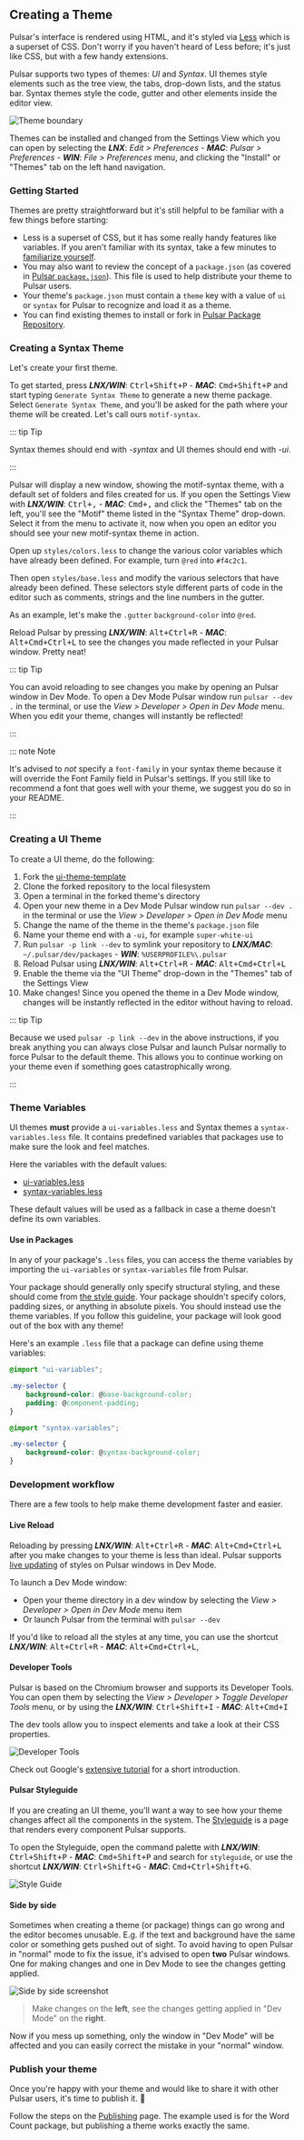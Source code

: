 ## Creating a Theme

Pulsar's interface is rendered using HTML, and it's styled via [Less](http://lesscss.org/)
which is a superset of CSS. Don't worry if you haven't heard of Less before;
it's just like CSS, but with a few handy extensions.

Pulsar supports two types of themes: _UI_ and _Syntax_. UI themes style elements
such as the tree view, the tabs, drop-down lists, and the status bar. Syntax
themes style the code, gutter and other elements inside the editor view.

![Theme boundary](@images/atom/theme-boundary.png)

Themes can be installed and changed from the Settings View which you can open by
selecting the
**_LNX_**: _Edit > Preferences_ -
**_MAC_**: _Pulsar > Preferences_ -
**_WIN_**: _File > Preferences_
menu, and clicking the "Install" or "Themes" tab on the left hand navigation.

### Getting Started

Themes are pretty straightforward but it's still helpful to be familiar with a
few things before starting:

- Less is a superset of CSS, but it has some really handy features like
  variables. If you aren't familiar with its syntax, take a few minutes to
  [familiarize yourself](https://speakerdeck.com/danmatthews/less-css).
- You may also want to review the concept of a `package.json` (as covered in
  [Pulsar `package.json`](#package-json)). This file is used to help distribute
  your theme to Pulsar users.
- Your theme's `package.json` must contain a `theme` key with a value of `ui` or
  `syntax` for Pulsar to recognize and load it as a theme.
- You can find existing themes to install or fork in
  [Pulsar Package Repository](https://web.pulsar-edit.dev/packages). <!--TODO: Update to a themes URL if we get one on the front end site-->

### Creating a Syntax Theme

Let's create your first theme.

To get started, press
**_LNX/WIN_**: <kbd>Ctrl+Shift+P</kbd> -
**_MAC_**: <kbd>Cmd+Shift+P</kbd>
and start typing `Generate Syntax Theme` to generate a new theme package. Select
`Generate Syntax Theme`, and you'll be asked for the path where your theme will
be created. Let's call ours `motif-syntax`.

::: tip Tip

Syntax themes should end with _-syntax_ and UI themes should end with _-ui_.

:::

Pulsar will display a new window, showing the motif-syntax theme, with a default
set of folders and files created for us. If you open the Settings View with
**_LNX/WIN_**: <kbd>Ctrl+,</kbd> -
**_MAC_**: <kbd>Cmd+,</kbd>
and click the "Themes" tab on the left, you'll see the "Motif" theme listed in
the "Syntax Theme" drop-down. Select it from the menu to activate it, now when
you open an editor you should see your new motif-syntax theme in action.

Open up `styles/colors.less` to change the various color variables which have
already been defined. For example, turn `@red` into `#f4c2c1`.

Then open `styles/base.less` and modify the various selectors that have already
been defined. These selectors style different parts of code in the editor such
as comments, strings and the line numbers in the gutter.

As an example, let's make the `.gutter` `background-color` into `@red`.

Reload Pulsar by pressing
**_LNX/WIN_**: <kbd>Alt+Ctrl+R</kbd> -
**_MAC_**: <kbd>Alt+Cmd+Ctrl+L</kbd>
to see the changes you made reflected in your Pulsar window. Pretty neat!

::: tip Tip

You can avoid reloading to see changes you make by opening an Pulsar window in
Dev Mode. To open a Dev Mode Pulsar window run `pulsar --dev .` in the terminal,
or use the _View > Developer > Open in Dev Mode_ menu. When you edit your theme,
changes will instantly be reflected!

:::

::: note Note

It's advised to _not_ specify a `font-family` in your syntax theme because it
will override the Font Family field in Pulsar's settings. If you still like to
recommend a font that goes well with your theme, we suggest you do so in your
README.

:::

### Creating a UI Theme

To create a UI theme, do the following:

1. Fork the [ui-theme-template](https://github.com/pulsar-edit/ui-theme-template)
2. Clone the forked repository to the local filesystem
3. Open a terminal in the forked theme's directory
4. Open your new theme in a Dev Mode Pulsar window run `pulsar --dev .` in the
   terminal or use the _View > Developer > Open in Dev Mode_ menu
5. Change the name of the theme in the theme's `package.json` file
6. Name your theme end with a `-ui`, for example `super-white-ui`
7. Run `pulsar -p link --dev` to symlink your repository to
   **_LNX/MAC_**: `~/.pulsar/dev/packages` -
   **_WIN_**: `%USERPROFILE%\.pulsar`
8. Reload Pulsar using
   **_LNX/WIN_**: <kbd>Alt+Ctrl+R</kbd> -
   **_MAC_**: <kbd>Alt+Cmd+Ctrl+L</kbd>
9. Enable the theme via the "UI Theme" drop-down in the "Themes" tab of the
   Settings View
10. Make changes! Since you opened the theme in a Dev Mode window, changes will
    be instantly reflected in the editor without having to reload.

::: tip Tip

Because we used `pulsar -p link --dev` in the above instructions, if you break
anything you can always close Pulsar and launch Pulsar normally to force Pulsar
to the default theme. This allows you to continue working on your theme even if
something goes catastrophically wrong.

:::

### Theme Variables

UI themes **must** provide a `ui-variables.less` and Syntax themes a
`syntax-variables.less` file. It contains predefined variables that packages use
to make sure the look and feel matches.

Here the variables with the default values:

- [ui-variables.less](https://github.com/pulsar-edit/pulsar/blob/master/static/variables/ui-variables.less)
- [syntax-variables.less](https://github.com/pulsar-edit/pulsar/blob/master/static/variables/syntax-variables.less)

These default values will be used as a fallback in case a theme doesn't define
its own variables.

#### Use in Packages

In any of your package's `.less` files, you can access the theme variables by
importing the `ui-variables` or `syntax-variables` file from Pulsar.

Your package should generally only specify structural styling, and these should
come from [the style guide](https://github.com/pulsar-edit/styleguide). Your
package shouldn't specify colors, padding sizes, or anything in absolute pixels.
You should instead use the theme variables. If you follow this guideline, your
package will look good out of the box with any theme!

Here's an example `.less` file that a package can define using theme variables:

```css
@import "ui-variables";

.my-selector {
	background-color: @base-background-color;
	padding: @component-padding;
}
```

```css
@import "syntax-variables";

.my-selector {
	background-color: @syntax-background-color;
}
```

### Development workflow

There are a few tools to help make theme development faster and easier.

#### Live Reload

Reloading by pressing
**_LNX/WIN_**: <kbd>Alt+Ctrl+R</kbd> -
**_MAC_**: <kbd>Alt+Cmd+Ctrl+L</kbd>
after you make changes to your theme is less than ideal. Pulsar supports
[live updating](https://github.com/pulsar-edit/pulsar/tree/master/packages/dev-live-reload)
of styles on Pulsar windows in Dev Mode.

To launch a Dev Mode window:

- Open your theme directory in a dev window by selecting the
  _View > Developer > Open in Dev Mode_ menu item
- Or launch Pulsar from the terminal with `pulsar --dev`

If you'd like to reload all the styles at any time, you can use the shortcut
**_LNX/WIN_**: <kbd>Alt+Ctrl+R</kbd> -
**_MAC_**: <kbd>Alt+Cmd+Ctrl+L</kbd>,

#### Developer Tools

Pulsar is based on the Chromium browser and supports its Developer Tools. You
can open them by selecting the _View > Developer > Toggle Developer Tools_ menu,
or by using the
**_LNX/WIN_**: <kbd>Ctrl+Shift+I</kbd> -
**_MAC_**: <kbd>Alt+Cmd+I</kbd>

The dev tools allow you to inspect elements and take a look at their CSS
properties.

![Developer Tools](@images/atom/dev-tools.png)

Check out Google's [extensive tutorial](https://developer.chrome.com/devtools/docs/dom-and-styles)
for a short introduction.

#### Pulsar Styleguide

If you are creating an UI theme, you'll want a way to see how your theme changes
affect all the components in the system. The [Styleguide](https://github.com/pulsar-edit/styleguide)
is a page that renders every component Pulsar supports.

To open the Styleguide, open the command palette with
**_LNX/WIN_**: <kbd>Ctrl+Shift+P</kbd> -
**_MAC_**: <kbd>Cmd+Shift+P</kbd>
and search for `styleguide`, or use the shortcut
**_LNX/WIN_**: <kbd>Ctrl+Shift+G</kbd> -
**_MAC_**: <kbd>Cmd+Ctrl+Shift+G</kbd>.

![Style Guide](@images/atom/styleguide.png)

#### Side by side

Sometimes when creating a theme (or package) things can go wrong and the editor
becomes unusable. E.g. if the text and background have the same color or
something gets pushed out of sight. To avoid having to open Pulsar in "normal"
mode to fix the issue, it's advised to open **two** Pulsar windows. One for
making changes and one in Dev Mode to see the changes getting applied.

![Side by side screenshot](@images/atom/theme-side-by-side.png)

> Make changes on the **left**, see the changes getting applied in "Dev Mode"
> on the **right**.

Now if you mess up something, only the window in "Dev Mode" will be affected and
you can easily correct the mistake in your "normal" window.

### Publish your theme

Once you're happy with your theme and would like to share it with other Pulsar
users, it's time to publish it. :tada:

Follow the steps on the [Publishing](#publishing/) page. The example used is for
the Word Count package, but publishing a theme works exactly the same.
